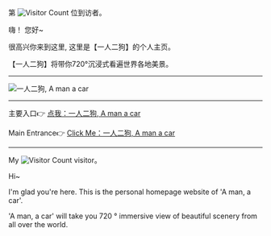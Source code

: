第 ![Visitor Count](https://profile-counter.glitch.me/Christmas/count.svg) 位到访者。

嗨！ 您好~

很高兴你来到这里, 这里是【一人二狗】的个人主页。

【一人二狗】将带你720°沉浸式看遍世界各地美景。


---

![一人二狗, A man a car](https://upload-images.jianshu.io/upload_images/2471034-4a359b4a0fcfd11d.png)

---

主要入口👉 [点我：一人二狗, A man a car](https://www.kuleiman.com/159025/index.html) 

Main Entrance👉 [Click Me：一人二狗, A man a car](https://www.kuleiman.com/159025/index.html) 

---

My ![Visitor Count](https://profile-counter.glitch.me/Christmas/count.svg) visitor。

Hi~

I'm glad you're here. This is the personal homepage website of 'A man, a car'.

'A man, a car' will take you 720 ° immersive view of beautiful scenery from all over the world.
